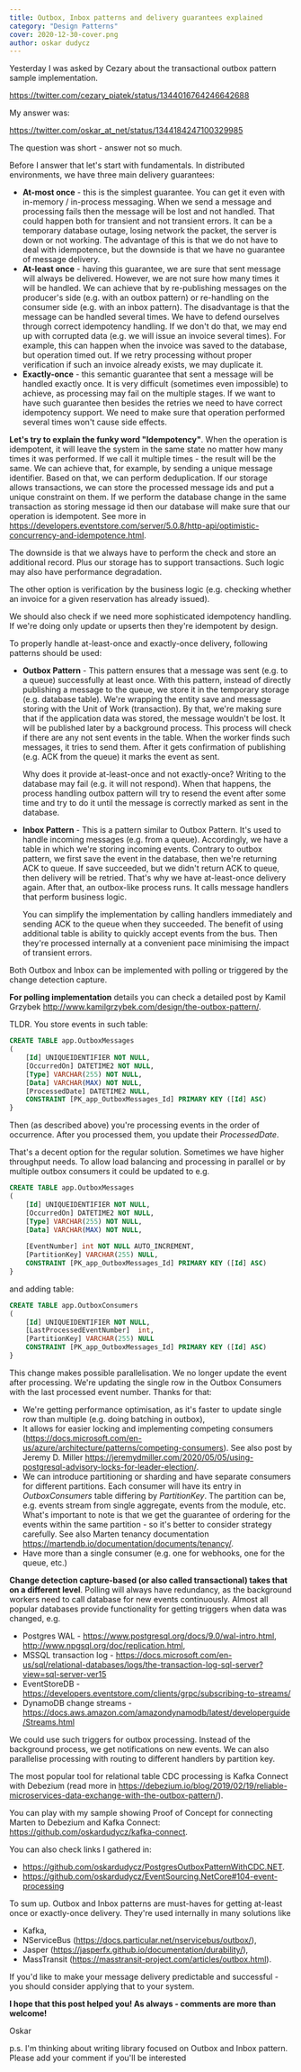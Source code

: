 ```yaml
---
title: Outbox, Inbox patterns and delivery guarantees explained
category: "Design Patterns"
cover: 2020-12-30-cover.png
author: oskar dudycz
---
```


Yesterday I was asked by Cezary about the transactional outbox pattern sample implementation.

https://twitter.com/cezary_piatek/status/1344016764246642688

My answer was:

https://twitter.com/oskar_at_net/status/1344184247100329985

The question was short - answer not so much. 

Before I answer that let's start with fundamentals. In distributed environments, we have three main delivery guarantees:
- **At-most once** - this is the simplest guarantee. You can get it even with in-memory / in-process messaging. When we send a message and processing fails then the message will be lost and not handled. That could happen both for transient and not transient errors. It can be a temporary database outage, losing network the packet, the server is down or not working.  The advantage of this is that we do not have to deal with idempotence, but the downside is that we have no guarantee of message delivery.
- **At-least once** - having this guarantee, we are sure that sent message will always be delivered. However, we are not sure how many times it will be handled. We can achieve that by re-publishing messages on the producer's side (e.g. with an outbox pattern) or re-handling on the consumer side (e.g. with an inbox pattern). The disadvantage is that the message can be handled several times. We have to defend ourselves through correct idempotency handling. If we don't do that, we may end up with corrupted data (e.g. we will issue an invoice several times). For example, this can happen when the invoice was saved to the database, but operation timed out. If we retry processing without proper verification if such an invoice already exists, we may duplicate it.
- **Exactly-once** - this semantic guarantee that sent a message will be handled exactly once. It is very difficult (sometimes even impossible) to achieve, as processing may fail on the multiple stages. If we want to have such guarantee then besides the retries we need to have correct idempotency support. We need to make sure that operation performed several times won't cause side effects.

**Let's try to explain the funky word "Idempotency"**. When the operation is idempotent, it will leave the system in the same state no matter how many times it was performed. If we call it multiple times - the result will be the same. We can achieve that, for example, by sending a unique message identifier. Based on that, we can perform deduplication. If our storage allows transactions, we can store the processed message ids and put a unique constraint on them. If we perform the database change in the same transaction as storing message id then our database will make sure that our operation is idempotent. See more in https://developers.eventstore.com/server/5.0.8/http-api/optimistic-concurrency-and-idempotence.html.

The downside is that we always have to perform the check and store an additional record. Plus our storage has to support transactions. Such logic may also have performance degradation.

The other option is verification by the business logic (e.g. checking whether an invoice for a given reservation has already issued).

We should also check if we need more sophisticated idempotency handling. If we're doing only update or upserts then they're idempotent by design.

To properly handle at-least-once and exactly-once delivery, following patterns should be used:

- **Outbox Pattern** - This pattern ensures that a message was sent (e.g. to a queue) successfully at least once. With this pattern, instead of directly publishing a message to the queue, we store it in the temporary storage (e.g. database table). We're wrapping the entity save and message storing with the Unit of Work (transaction). By that, we're making sure that if the application data was stored, the message wouldn't be lost. It will be published later by a background process. This process will check if there are any not sent events in the table. When the worker finds such messages, it tries to send them. After it gets confirmation of publishing (e.g. ACK from the queue) it marks the event as sent. 
    
    Why does it provide at-least-once and not exactly-once? Writing to the database may fail (e.g. it will not respond). When that happens, the process handling outbox pattern will try to resend the event after some time and try to do it until the message is correctly marked as sent in the database. 
- **Inbox Pattern** - This is a pattern similar to Outbox Pattern. It's used to handle incoming messages (e.g. from a queue). Accordingly, we have a table in which we're storing incoming events. Contrary to outbox pattern, we first save the event in the database, then we're returning ACK to queue. If save succeeded, but we didn't return ACK to queue, then delivery will be retried. That's why we have at-least-once delivery again. After that, an outbox-like process runs. It calls message handlers that perform business logic. 
    
    You can simplify the implementation by calling handlers immediately and sending ACK to the queue when they succeeded. The benefit of using additional table is ability to quickly accept events from the bus. Then they're processed internally at a convenient pace minimising the impact of transient errors.

Both Outbox and Inbox can be implemented with polling or triggered by the change detection capture.

**For polling implementation** details you can check a detailed post by Kamil Grzybek http://www.kamilgrzybek.com/design/the-outbox-pattern/. 

TLDR. You store events in such table:

```sql
CREATE TABLE app.OutboxMessages
(
	[Id] UNIQUEIDENTIFIER NOT NULL,
	[OccurredOn] DATETIME2 NOT NULL,
	[Type] VARCHAR(255) NOT NULL,
	[Data] VARCHAR(MAX) NOT NULL,
	[ProcessedDate] DATETIME2 NULL,
	CONSTRAINT [PK_app_OutboxMessages_Id] PRIMARY KEY ([Id] ASC)
}
```

Then (as described above) you're processing events in the order of occurrence. After you processed them, you update their *ProcessedDate*.

That's a decent option for the regular solution. Sometimes we have higher throughput needs. To allow load balancing and processing in parallel or by multiple outbox consumers it could be updated to e.g.

```sql
CREATE TABLE app.OutboxMessages
(
	[Id] UNIQUEIDENTIFIER NOT NULL,
	[OccurredOn] DATETIME2 NOT NULL,
	[Type] VARCHAR(255) NOT NULL,
	[Data] VARCHAR(MAX) NOT NULL,
	
    [EventNumber] int NOT NULL AUTO_INCREMENT,
    [PartitionKey] VARCHAR(255) NULL,
	CONSTRAINT [PK_app_OutboxMessages_Id] PRIMARY KEY ([Id] ASC)
}
```
and adding table:

```sql
CREATE TABLE app.OutboxConsumers
(
	[Id] UNIQUEIDENTIFIER NOT NULL,
	[LastProcessedEventNumber]  int,
	[PartitionKey] VARCHAR(255) NULL
	CONSTRAINT [PK_app_OutboxMessages_Id] PRIMARY KEY ([Id] ASC)
}
```

This change makes possible parallelisation. We no longer update the event after processing. We're updating the single row in the Outbox Consumers with the last processed event number.  Thanks for that:
- We're getting performance optimisation, as it's faster to update single row than multiple (e.g. doing batching in outbox),
- It allows for easier locking and implementing competing consumers  (https://docs.microsoft.com/en-us/azure/architecture/patterns/competing-consumers). See also post by Jeremy D. Miller https://jeremydmiller.com/2020/05/05/using-postgresql-advisory-locks-for-leader-election/.
- We can introduce partitioning or sharding and have separate consumers for different partitions. Each consumer will have its entry in *OutboxConsumers* table differing by *PartitionKey*. The partition can be, e.g. events stream from single aggregate, events from the module, etc. What's important to note is that we get the guarantee of ordering for the events within the same partition - so it's better to consider strategy carefully. See also Marten tenancy documentation https://martendb.io/documentation/documents/tenancy/.
- Have more than a single consumer (e.g. one for webhooks, one for the queue, etc.)

**Change detection capture-based (or also called transactional) takes that on a different level**. Polling will always have redundancy, as the background workers need to call database for new events continuously. Almost all popular databases provide functionality for getting triggers when data was changed, e.g.
- Postgres WAL - https://www.postgresql.org/docs/9.0/wal-intro.html, http://www.npgsql.org/doc/replication.html, 
- MSSQL transaction log - https://docs.microsoft.com/en-us/sql/relational-databases/logs/the-transaction-log-sql-server?view=sql-server-ver15
- EventStoreDB - https://developers.eventstore.com/clients/grpc/subscribing-to-streams/
- DynamoDB change streams - https://docs.aws.amazon.com/amazondynamodb/latest/developerguide/Streams.html

We could use such triggers for outbox processing. Instead of the background process, we get notifications on new events. We can also parallelise processing with routing to different handlers by partition key.

The most popular tool for relational table CDC processing is Kafka Connect with Debezium (read more in https://debezium.io/blog/2019/02/19/reliable-microservices-data-exchange-with-the-outbox-pattern/).

You can play with my sample showing Proof of Concept for connecting Marten to Debezium and Kafka Connect: 
https://github.com/oskardudycz/kafka-connect.

You can also check links I gathered in: 
- https://github.com/oskardudycz/PostgresOutboxPatternWithCDC.NET.
- https://github.com/oskardudycz/EventSourcing.NetCore#104-event-processing

To sum up. Outbox and Inbox patterns are must-haves for getting at-least once or exactly-once delivery. They're used internally in many solutions like 
- Kafka, 
- NServiceBus (https://docs.particular.net/nservicebus/outbox/), 
- Jasper (https://jasperfx.github.io/documentation/durability/), 
- MassTransit (https://masstransit-project.com/articles/outbox.html). 

If you'd like to make your message delivery predictable and successful -  you should consider applying that to your system.

**I hope that this post helped you! As always - comments are more than welcome!**

Oskar

p.s. I'm thinking about writing library focused on Outbox and Inbox pattern. Please add your comment if you'll be interested
